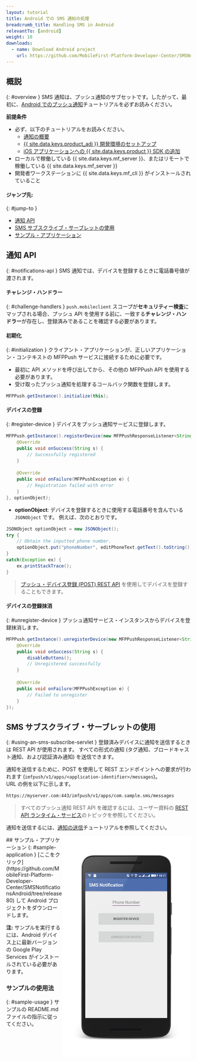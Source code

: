 ```yaml
---
layout: tutorial
title: Android での SMS 通知の処理
breadcrumb_title: Handling SMS in Android
relevantTo: [android]
weight: 10
downloads:
  - name: Download Android project
    url: https://github.com/MobileFirst-Platform-Developer-Center/SMSNotificationsAndroid/tree/release80
---
```

<!-- NLS_CHARSET=UTF-8 -->
## 概説
{: #overview }
SMS 通知は、プッシュ通知のサブセットです。したがって、最初に、[Android でのプッシュ通知](../../)チュートリアルを必ずお読みください。

**前提条件**

* 必ず、以下のチュートリアルをお読みください。
  * [通知の概要](../../)
  * [{{ site.data.keys.product_adj }} 開発環境のセットアップ](../../../installation-configuration/#installing-a-development-environment)
  * [iOS アプリケーションへの {{ site.data.keys.product }} SDK の追加](../../../application-development/sdk/ios)
* ローカルで稼働している {{ site.data.keys.mf_server }}、またはリモートで稼働している {{ site.data.keys.mf_server }}
* 開発者ワークステーションに {{ site.data.keys.mf_cli }} がインストールされていること


#### ジャンプ先:
{: #jump-to }
* [通知 API](#notifications-api)   
* [SMS サブスクライブ・サーブレットの使用](#using-an-sms-subscribe-servlet)     
* [サンプル・アプリケーション](#sample-application)

## 通知 API
{: #notifications-api }
SMS 通知では、デバイスを登録するときに電話番号値が渡されます。

#### チャレンジ・ハンドラー
{: #challenge-handlers }
`push.mobileclient` スコープが**セキュリティー検査**にマップされる場合、プッシュ API を使用する前に、一致する**チャレンジ・ハンドラー**が存在し、登録済みであることを確認する必要があります。

#### 初期化
{: #initialization }
クライアント・アプリケーションが、正しいアプリケーション・コンテキストの MFPPush サービスに接続するために必要です。

* 最初に API メソッドを呼び出してから、その他の MFPPush API を使用する必要があります。
* 受け取ったプッシュ通知を処理するコールバック関数を登録します。

```java
MFPPush.getInstance().initialize(this);
```

#### デバイスの登録
{: #register-device }
デバイスをプッシュ通知サービスに登録します。

```java
MFPPush.getInstance().registerDevice(new MFPPushResponseListener<String>() {
    @Override
    public void onSuccess(String s) {
        // Successfully registered
    }

    @Override
    public void onFailure(MFPPushException e) {
        // Registration failed with error
    }
}, optionObject);
```

* **optionObject**: デバイスを登録するときに使用する電話番号を含んでいる `JSONObject` です。 例えば、次のとおりです。

```java
JSONObject optionObject = new JSONObject();
try {
    // Obtain the inputted phone number.
    optionObject.put("phoneNumber", editPhoneText.getText().toString());
}
catch(Exception ex) {
    ex.printStackTrace();
}
```

> [プッシュ・デバイス登録 (POST) REST API](http://www.ibm.com/support/knowledgecenter/en/SSHS8R_8.0.0/com.ibm.worklight.apiref.doc/rest_runtime/r_restapi_push_device_registration_post.html) を使用してデバイスを登録することもできます。

#### デバイスの登録抹消
{: #unregister-device }
プッシュ通知サービス・インスタンスからデバイスを登録抹消します。

```java
MFPPush.getInstance().unregisterDevice(new MFPPushResponseListener<String>() {
    @Override
    public void onSuccess(String s) {
        disableButtons();
        // Unregistered successfully
    }

    @Override
    public void onFailure(MFPPushException e) {
        // Failed to unregister
    }
});
```

## SMS サブスクライブ・サーブレットの使用
{: #using-an-sms-subscribe-servlet }
登録済みデバイスに通知を送信するときは REST API が使用されます。 すべての形式の通知 (タグ通知、ブロードキャスト通知、および認証済み通知) を送信できます。

通知を送信するために、POST を使用して REST エンドポイントへの要求が行われます (`imfpush/v1/apps/<application-identifier>/messages`)。  
URL の例を以下に示します。 

```bash
https://myserver.com:443/imfpush/v1/apps/com.sample.sms/messages
```

> すべてのプッシュ通知 REST API を確認するには、ユーザー資料の <a href="https://www.ibm.com/support/knowledgecenter/SSHS8R_8.0.0/com.ibm.worklight.apiref.doc/rest_runtime/c_restapi_runtime.html">REST API ランタイム・サービス</a>のトピックを参照してください。

通知を送信するには、[通知の送信](../../sending-notifications)チュートリアルを参照してください。

<img alt="サンプル・アプリケーションのイメージ" src="sample-app.png" style="float:right"/>
## サンプル・アプリケーション
{: #sample-application }
[ここをクリック](https://github.com/MobileFirst-Platform-Developer-Center/SMSNotificationsAndroid/tree/release80) して Android プロジェクトをダウンロードします。

**注:** サンプルを実行するには、Android デバイス上に最新バージョンの Google Play Services がインストールされている必要があります。

### サンプルの使用法
{: #sample-usage }
サンプルの README.md ファイルの指示に従ってください。
